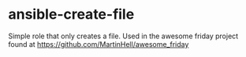 # ansible-create-file

 Simple role that only creates a file. Used in the awesome friday project found at https://github.com/MartinHell/awesome_friday
